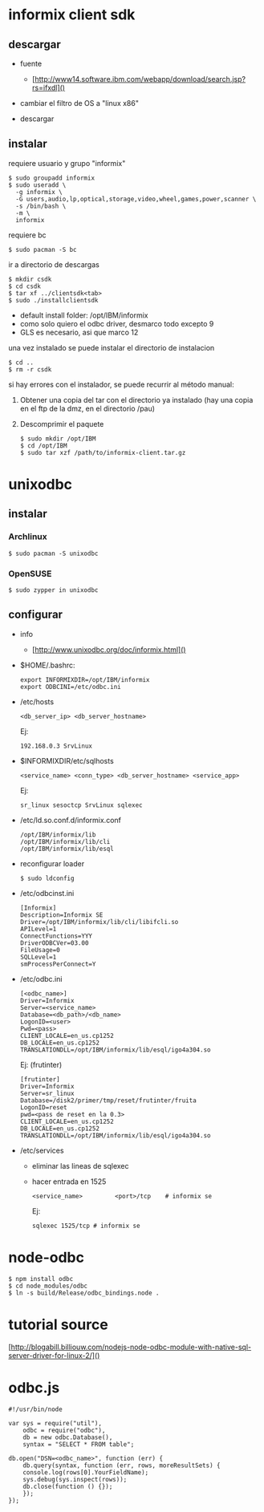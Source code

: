 # informix client sdk

## descargar

*   fuente

    *   [http://www14.software.ibm.com/webapp/download/search.jsp?rs=ifxdl]()

*   cambiar el filtro de OS a "linux x86"
*   descargar

## instalar

requiere usuario y grupo "informix"

    $ sudo groupadd informix
    $ sudo useradd \
      -g informix \
      -G users,audio,lp,optical,storage,video,wheel,games,power,scanner \
      -s /bin/bash \
      -m \
      informix

requiere bc

    $ sudo pacman -S bc

ir a directorio de descargas

    $ mkdir csdk
    $ cd csdk
    $ tar xf ../clientsdk<tab>
    $ sudo ./installclientsdk

*   default install folder: /opt/IBM/informix
*   como solo quiero el odbc driver, desmarco todo excepto 9
*   GLS es necesario, asi que marco 12

una vez instalado se puede instalar el directorio de instalacion

    $ cd ..
    $ rm -r csdk

si hay errores con el instalador, se puede recurrir al método manual:

1.  Obtener una copia del tar con el directorio ya instalado (hay una copia en
    el ftp de la dmz, en el directorio /pau)

2.  Descomprimir el paquete

        $ sudo mkdir /opt/IBM
        $ cd /opt/IBM
        $ sudo tar xzf /path/to/informix-client.tar.gz
    
# unixodbc

## instalar

### Archlinux

    $ sudo pacman -S unixodbc

### OpenSUSE

    $ sudo zypper in unixodbc

## configurar

*   info

    *   [http://www.unixodbc.org/doc/informix.html]()

*   $HOME/.bashrc:

        export INFORMIXDIR=/opt/IBM/informix
        export ODBCINI=/etc/odbc.ini

*   /etc/hosts

        <db_server_ip> <db_server_hostname>

    Ej:

        192.168.0.3 SrvLinux

*   $INFORMIXDIR/etc/sqlhosts

        <service_name> <conn_type> <db_server_hostname> <service_app>

    Ej:

        sr_linux sesoctcp SrvLinux sqlexec

*   /etc/ld.so.conf.d/informix.conf

        /opt/IBM/informix/lib
        /opt/IBM/informix/lib/cli
        /opt/IBM/informix/lib/esql

*   reconfigurar loader

        $ sudo ldconfig

*   /etc/odbcinst.ini

        [Informix]
        Description=Informix SE
        Driver=/opt/IBM/informix/lib/cli/libifcli.so
        APILevel=1
        ConnectFunctions=YYY
        DriverODBCVer=03.00
        FileUsage=0
        SQLLevel=1
        smProcessPerConnect=Y

*   /etc/odbc.ini

        [<odbc_name>]
        Driver=Informix
        Server=<service_name>
        Database=<db_path>/<db_name>
        LogonID=<user>
        Pwd=<pass>
        CLIENT_LOCALE=en_us.cp1252
        DB_LOCALE=en_us.cp1252
        TRANSLATIONDLL=/opt/IBM/informix/lib/esql/igo4a304.so

    Ej: (frutinter)

        [frutinter]
        Driver=Informix
        Server=sr_linux
        Database=/disk2/primer/tmp/reset/frutinter/fruita
        LogonID=reset
        pwd=<pass de reset en la 0.3>
        CLIENT_LOCALE=en_us.cp1252
        DB_LOCALE=en_us.cp1252
        TRANSLATIONDLL=/opt/IBM/informix/lib/esql/igo4a304.so

*   /etc/services

    *   eliminar las lineas de sqlexec
    *   hacer entrada en 1525

            <service_name>         <port>/tcp    # informix se

        Ej:

            sqlexec 1525/tcp # informix se

# node-odbc

    $ npm install odbc
    $ cd node_modules/odbc
    $ ln -s build/Release/odbc_bindings.node .

# tutorial source

[http://blogabill.billiouw.com/nodejs-node-odbc-module-with-native-sql-server-driver-for-linux-2/]()

# odbc.js

    #!/usr/bin/node

    var sys = require("util"),
        odbc = require("odbc"),
        db = new odbc.Database(),
        syntax = "SELECT * FROM table";

    db.open("DSN=<odbc_name>", function (err) {
        db.query(syntax, function (err, rows, moreResultSets) {
        console.log(rows[0].YourFieldName);
        sys.debug(sys.inspect(rows));
        db.close(function () {});
        });
    });
